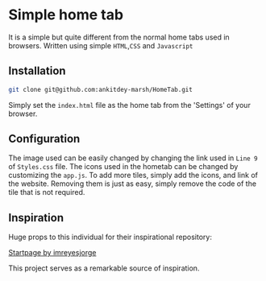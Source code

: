 # Simple home tab

It is a simple but quite different from the normal home tabs used in browsers. Written using simple `HTML`,`CSS` and `Javascript`

## Installation
```bash
git clone git@github.com:ankitdey-marsh/HomeTab.git
```
Simply set the `index.html` file as the home tab from the 'Settings' of your browser.

## Configuration
The image used can be easily changed by changing the link used in `Line 9` of `Styles.css` file. The icons used in the hometab can be changed by customizing the `app.js`. To add more tiles, simply add the icons, and link of the website. Removing them is just as easy, simply remove the code of the tile that is not required.

## Inspiration 
Huge props to this individual for their inspirational repository:

[Startpage by imreyesjorge](https://github.com/imreyesjorge/root-startpage)

This project serves as a remarkable source of inspiration.
